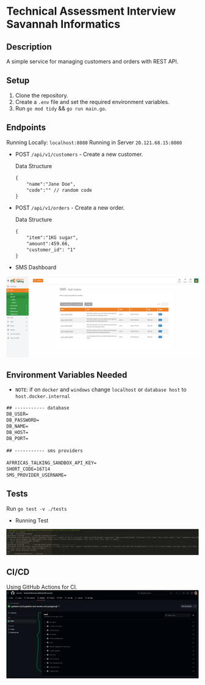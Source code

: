# Technical Assessment Interview Savannah Informatics



## Description
A simple service for managing customers and orders with REST API.

## Setup
1. Clone the repository.
2. Create a `.env` file and set the required environment variables.
3. Run `go mod tidy` && `go run main.go`.

## Endpoints
Running Locally: `localhost:8080` Running in Server `20.121.68.15:8080`
- POST `/api/v1/customers` - Create a new customer.

    Data Structure
    ```
    {   
        "name":"Jane Doe",
	    "code":"" // random code
    }
    ```

- POST `/api/v1/orders` - Create a new order.

    Data Structure
    ```
    {
        "item":"1KG sugar",
        "amount":459.66,
        "customer_id": "1"
    }
    ```
- SMS Dashboard

![sms_sent](sms.png)

## Environment Variables Needed

* `NOTE`: if on `docker` and `windows` change `localhost` or `database host` to `host.docker.internal`
```
## ----------- database
DB_USER=
DB_PASSWORD=
DB_NAME=
DB_HOST=
DB_PORT=

## ----------- sms providers

AFRRICAS_TALKING_SANDBOX_API_KEY=
SHORT_CODE=16714
SMS_PROVIDER_USERNAME=
```

## Tests
Run `go test -v ./tests`

* Running Test

![Running tests](test.png)

## CI/CD
Using GitHub Actions for CI.
![CI/CD Pipeline](ci_cd.png)
